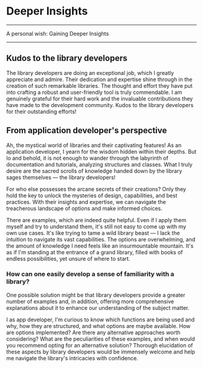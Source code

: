 # Deeper Insights

---

A personal wish: Gaining Deeper Insights

---

## Kudos to the library developers

The library developers are doing an exceptional job, which I greatly appreciate and admire. Their dedication and expertise shine through in the creation of such remarkable libraries. The thought and effort they have put into crafting a robust and user-friendly tool is truly commendable. I am genuinely grateful for their hard work and the invaluable contributions they have made to the development community. Kudos to the library developers for their outstanding efforts!

## From application developer's perspective

Ah, the mystical world of libraries and their captivating features! As an application developer, I yearn for the wisdom hidden within their depths. But lo and behold, it is not enough to wander through the labyrinth of documentation and tutorials, analyzing structures and classes. What I truly desire are the sacred scrolls of knowledge handed down by the library sages themselves — the library developers!

For who else possesses the arcane secrets of their creations? Only they hold the key to unlock the mysteries of design, capabilities, and best practices. With their insights and expertise, we can navigate the treacherous landscape of options and make informed choices.

There are examples, which are indeed quite helpful. Even if I apply them myself and try to understand them, it's still not easy to come up with my own use cases. It's like trying to tame a wild library beast — I lack the intuition to navigate its vast capabilities. The options are overwhelming, and the amount of knowledge I need feels like an insurmountable mountain. It's as if I'm standing at the entrance of a grand library, filled with books of endless possibilities, yet unsure of where to start.

### How can one easily develop a sense of familiarity with a library?

One possible solution might be that library developers provide a greater number of examples and, in addition, offering more comprehensive explanations about it to enhance our understanding of the subject matter.

I as app developer, I'm curious to know which functions are being used and why, how they are structured, and what options are maybe available. How are options implemented? Are there any alternative approaches worth considering? What are the peculiarities of these examples, and when would you recommend opting for an alternative solution? Thorough elucidation of these aspects by library developers would be immensely welcome and help me navigate the library's intricacies with confidence.
